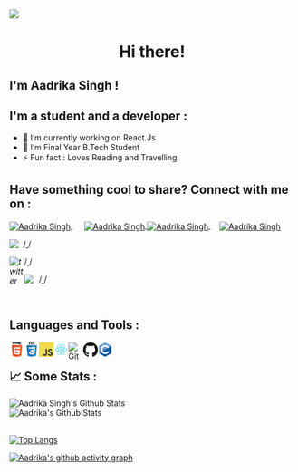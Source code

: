 <img src="https://raw.githubusercontent.com/halfrost/halfrost/master/icons/header_.png"/>

<div align="center">
<h1>Hi there!</h1>
</div>

## I'm Aadrika Singh !

## I'm a student and a developer :

- 🔭 I’m currently working on React.Js
- 🌱 I’m Final Year B.Tech Student
- ⚡ Fun fact : Loves Reading and Travelling

## Have something cool to share? Connect with me on : 

<a href="https://www.linkedin.com/in/aadrika-singh-035219205/" target="blank">
<img align="center" src="https://img.icons8.com/cute-clipart/64/000000/linkedin.png" alt="Aadrika Singh" height="50" width="50" />
</a>&nbsp;&nbsp;&nbsp;&nbsp;

<a href="mailto:aadrikas04@gmail.com" target="blank">
  <img align="center" src="https://img.icons8.com/cute-clipart/64/000000/gmail.png" alt="Aadrika Singh" height="50" width="50" />
</a>

<a href="https://twitter.com/aadrika_singh__" target="blank">
<img align="center" src="https://img.icons8.com/cute-clipart/64/000000/twitter.png" alt="Aadrika Singh" height="50" width="50" />
</a> &nbsp;&nbsp;&nbsp;

<a href="https://www.instagram.com/aadrika_singh__" target="blank">
<img align="center" src="https://img.icons8.com/cute-clipart/64/000000/instagram-new.png" alt="Aadrika Singh" height="50" width="50" />
</a>

/*<a href="https://www.linkedin.com/in/aadrika-singh-035219205/">
  <img align="left" width="24px" src="https://cdn-icons-png.flaticon.com/512/174/174857.png"  />
</a>*/


/*<a href="https://twitter.com/aadrika_singh__" target="_blank"> 
   <img align="left" width="26px" src="https://imgur.com/7ILl180.png" alt="twitter" /> 
</a>*/

/*<a href="https://www.instagram.com/aadrika_singh__/">
  <img align="left" width="26px" src="https://upload.wikimedia.org/wikipedia/commons/thumb/a/a5/Instagram_icon.png/1024px-Instagram_icon.png" />
</a>*/

<br />

## Languages and Tools :

<img align="left" alt="HTML5" width="26px" src="https://raw.githubusercontent.com/github/explore/80688e429a7d4ef2fca1e82350fe8e3517d3494d/topics/html/html.png" />
<img align="left" alt="CSS3" width="26px" src="https://raw.githubusercontent.com/github/explore/80688e429a7d4ef2fca1e82350fe8e3517d3494d/topics/css/css.png" />
<img align="left" alt="JavaScript" width="26px" src="https://raw.githubusercontent.com/github/explore/80688e429a7d4ef2fca1e82350fe8e3517d3494d/topics/javascript/javascript.png" />
<img align="left" alt="React" width="26px" src="https://raw.githubusercontent.com/github/explore/80688e429a7d4ef2fca1e82350fe8e3517d3494d/topics/react/react.png" />
<img align="left" alt="Git" width="26px" src="https://www.vectorlogo.zone/logos/git-scm/git-scm-icon.svg" />
<img align="left" alt="GitHub" width="26px" src="https://raw.githubusercontent.com/github/explore/78df643247d429f6cc873026c0622819ad797942/topics/github/github.png" />
<img align="left" alt="C" width="26px" src="https://raw.githubusercontent.com/devicons/devicon/master/icons/c/c-original.svg" />

<br />

## 📈 Some Stats :

 <img style="width:48%" alt="Aadrika Singh's Github Stats" src="https://github-readme-stats.vercel.app/api?username=aadrikasingh18&count_private=true&show_icons=true&hide_border=true&theme=react" />

<div style="display: flex,justify-content:space-around width:100%">
  <img style="width:48%" src="https://github-readme-streak-stats.herokuapp.com/?user=aadrikasingh18&show_icons=true&hide_border=true&theme=react" alt="Aadrika's Github Stats" />
</div>

<br />

[![Top Langs](https://github-readme-stats.vercel.app/api/top-langs/?username=aadrikasingh18&layout=compact&theme=react)](https://github.com/aadrikasingh18/github-readme-stats)

[![Aadrika's github activity graph](https://github-readme-activity-graph.vercel.app/graph?username=aadrikasingh18&theme=react)](https://github.com/aadrikasingh18/github-readme-activity-graph)

[linkedin]: https://www.linkedin.com/in/aadrika-singh-035219205/

[email]: mailto:aadrikas16@gmail.com

